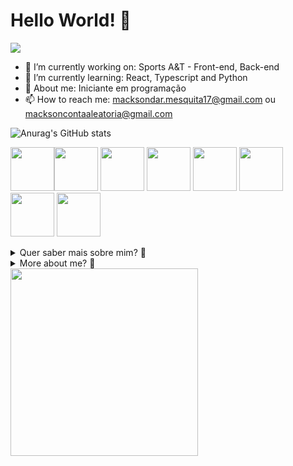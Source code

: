 # Hello World! 👋

![](https://github.com/Anmol-Baranwal/Cool-GIFs-For-GitHub/assets/74038190/d48893bd-0757-481c-8d7e-ba3e163feae7)


- 🔭 I’m currently working on: Sports A&T - Front-end, Back-end
- 🌱 I’m currently learning: React, Typescript and Python
- 💬 About me: Iniciante em programação 
- 📫 How to reach me: macksondar.mesquita17@gmail.com ou macksoncontaaleatoria@gmail.com

![Anurag's GitHub stats](https://github-readme-stats.vercel.app/api?username=MacksonMesquita&show_icons=true&theme=radical)

<img src="https://user-images.githubusercontent.com/74038190/212257454-16e3712e-945a-4ca2-b238-408ad0bf87e6.gif" width="70"><img src="https://user-images.githubusercontent.com/74038190/212257472-08e52665-c503-4bd9-aa20-f5a4dae769b5.gif" width="70">
<img src="https://user-images.githubusercontent.com/74038190/212257468-1e9a91f1-b626-4baa-b15d-5c385dfa7ed2.gif" width="70">
<img src="https://user-images.githubusercontent.com/74038190/212257465-7ce8d493-cac5-494e-982a-5a9deb852c4b.gif" width="70">
<img src="https://user-images.githubusercontent.com/74038190/212257460-738ff738-247f-4445-a718-cdd0ca76e2db.gif" width="70">
<img src="https://user-images.githubusercontent.com/74038190/212257467-871d32b7-e401-42e8-a166-fcfd7baa4c6b.gif" width="70">
<img src="https://github.com/Anmol-Baranwal/Cool-GIFs-For-GitHub/assets/74038190/29fd6286-4e7b-4d6c-818f-c4765d5e39a9" width="70">
<img src="https://github.com/Anmol-Baranwal/Cool-GIFs-For-GitHub/assets/74038190/67f477ed-6624-42da-99f0-1a7b1a16eecb" width="70">


<details>
<summary> Quer saber mais sobre mim? 💬 </summary>
<br>
Quem sou eu!
<br><br>
Me chamo Mackson da Rocha Mesquita, tenho 18 anos e moro em Itatiba, São Paulo.
  <br>
Estudo Análise e Desenvolvimento de Sistemas na Universidade São Francisco. 
  <br>
  <br>
A pouco tempo, iniciei minha carreira como programador e embora ainda tente me achar,
  <br>
nas inúmeras derivações e nichos do mercado de TI, me aproximei do mercado de front-end. 
  <br>
Tenho uma breve experiência como QA e continuo a desenvolver minhas habilidades 
  <br>
como programador, extraindo o melhor dos dois mundos. Atualmente, estudo React e Next, 
  <br>
com a linguagem TypeScript e um pouco de Phyton. 
  <br>
  <br>
Sempre gostei de computadores, jogos e tecnologia, e embora na época apenas como consumidor, 
  <br>
me identifiquei com o mundo da programação, e desde então
  <br>
dedico algumas horas do meu dia, a me aprofundar 
  <br>
em desenvolvimento de software de um modo global.
</details>

<details>
<summary> More about me? 💬 </summary>
<br>
Who i am!
<br><br>
My name is Mackson Mesquita, i'm 18 and live in Itatiba, a city in the interior of São Paulo.
  <br>
I study systems analysis and development in a university of São Francisco. 
  <br>
  <br>
Not long ago, I started my career as a programmer and although I still try to find myself,,
  <br>
in the numerous derivations and niches of the IT market, I approached the front-end market. 
  <br>
I have a brief experience as a QA and continue to develop my skills
  <br>
as a programmer, getting the best of both worlds. I currently study React and Next, 
  <br>
with TypeScript and some Python in the back-and side. 
  <br>
  <br>
I always liked computers, games and technology, and although only as a consumer, 
  <br>
i identified myself with the world of programming, and since then
  <br>
i dedicate a few hours of my day to deepen myself
  <br>
in software development on a globally mode.
</details>

<img src="https://user-images.githubusercontent.com/74038190/235224431-e8c8c12e-6826-47f1-89fb-2ddad83b3abf.gif" width="300">
<br><br>

